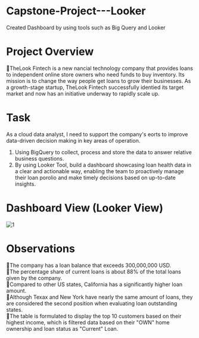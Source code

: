 # Capstone-Project---Looker
Created Dashboard by using tools such as Big Query and Looker

# Project Overview
🔸TheLook Fintech is a new nancial technology company that provides loans to independent online store owners who need funds to buy inventory. Its mission is to change the way people get loans to grow their businesses. As a growth-stage startup, TheLook Fintech successfully
identied its target market and now has an initiative underway to rapidly scale up.

# Task
As a cloud data analyst, I need to support the company's eorts to improve data-driven decision making in key areas of operation.
1.	Using BigQuery to collect, process and store the data to answer relative business questions.
2.	By using Looker Tool, build a dashboard showcasing loan health data in a clear and actionable way, enabling the team to proactively manage their loan porolio and make timely decisions based on up-to-date insights.

# Dashboard View (Looker View)
![1](https://github.com/user-attachments/assets/307dd678-26cb-4bda-8875-e6b6aaf74ac0)

# Observations
🔸The company has a loan balance that exceeds 300,000,000 USD.\
🔸The percentage share of current loans is about 88% of the total loans given by the company.\
🔸Compared to other US states, California has a significantly higher loan amount.\
🔸Although Texax and New York have nearly the same amount of loans, they are considered the second position when evaluating loan outstanding states.\
🔸The table is formulated to display the top 10 customers based on their highest income, which is filtered data based on their "OWN" home ownership and loan status as "Current" Loan.






